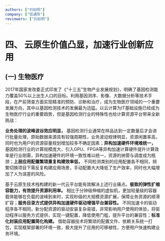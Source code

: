 ```yaml
---
authors: ["刘如明"]
company: ["信通院"]
reviewers: ["刘如明"]
---
```


# 四、	云原生价值凸显，加速行业创新应用

##  (一)	生物医疗

2017年国家发改委正式印发了《“十三五”生物产业发展规划》，明确了基因检测能力覆盖50%以上出生人口的目标。利用基因测序、影像、大数据分析等技术手段，在产前筛查方面实现精准的预防、诊断和治疗，成为生物医疗领域的一个重要发展方向，其中以基因检测技术的发展最为迅猛。以云计算为IT基础设施已经成为生物医疗行业的重要趋势，但是基因检测行业的特殊性也给计算资源平台带来全新挑战：

**业务处理的波峰波谷效应明显，** 基因检测行业通常在样品达到一定数量后才会进行批量处理，原始数据来源具有较强周期性，业务波动规律明显，资源闲置率高，同时也为用户的资源容量规划增加较多不确定因素；**异构加速硬件环境难统一，** 基因检测行业的计算规模庞大，引入GPU、FPGA等异构加速计算硬件提升计算效率是行业刚需，异构加速硬件的环境一致性难以统一，资源的纳管与调度成为瓶颈；**上层应用配置繁琐重复构建效率低，** 不同检测类别的应用配置各不相同，频繁切换项目下需反复构建应用场景，手动配置大大降低了生产效率，同时也大幅增加了人为误差的风险。

基于云原生技术栈构建的新一代云平台能有效解决上述行业痛点。**极致的弹性扩缩容能力，有效提升资源利用率。** 相比于分钟级伸缩的虚拟机，更加轻量级的容器载体能够在负载的波峰到来时，实现秒级的大规模资源扩展，保障业务资源的顺滑扩容；**服务目录方式提供异构加速硬件驱动增强平台兼容性。** 不同加速卡的驱动程序各不相同，新分配资源的驱动安装复杂易错，非常影响用户使用的体验，将驱动程序以服务方式提供，实现一键配置，降低使用门槛，提升平台的兼容性；**标准化封装应用配置简化构建。** 借助容器技术将繁琐的配置文件、依赖关系统一打包，实现框架部署的环境一致，极大提升了应用的可移植性，方便用户快速构建业务环境。

